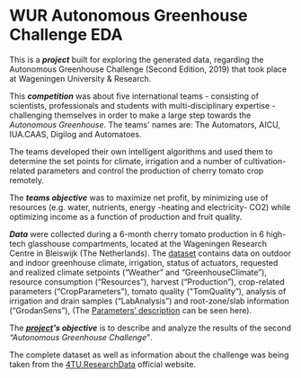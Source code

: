 # WUR Autonomous Greenhouse Challenge EDA
This is a ***project*** built for exploring the generated data, regarding the Autonomous Greenhouse Challenge (Second Edition, 2019) that took place at Wageningen University & Research.

This ***competition*** was about five international teams - consisting of scientists, professionals and students with multi-disciplinary expertise - challenging themselves in order to make a large step towards the *Autonomous Greenhouse*. The teams' names are: The Automators, AICU, IUA.CAAS, Digilog and Automatoes. 

The teams developed their own intelligent algorithms and used them to determine the set points for climate, irrigation and a number of cultivation-related parameters and control the production of cherry tomato crop remotely. 

The ***teams objective*** was to maximize net profit, by minimizing use of resources (e.g. water, nutrients, energy -heating and electricity- CO2) while optimizing income as a function of production and fruit quality.

***Data*** were collected during a 6-month cherry tomato production in 6 high-tech glasshouse compartments, located at the Wageningen Research Centre in Bleiswijk (The Netherlands). The [dataset](Dataset_Compressed.zip) contains data on outdoor and indoor greenhouse climate, irrigation, status of actuators, requested and realized climate setpoints (“Weather” and “GreenhouseClimate”), resource consumption (“Resources”), harvest (“Production”), crop-related parameters (“CropParameters”), tomato quality ("TomQuality”), analysis of irrigation and drain samples (“LabAnalysis”) and root-zone/slab information (“GrodanSens”), (The [Parameters’ description](Parameters’%20description.pdf) can be seen here).

The ***[project](WUR_AutonomousGreenhouse_Project_EDA.ipynb)'s objective*** is to describe and analyze the results of the second *“Autonomous Greenhouse Challenge”*.

The complete dataset as well as information about the challenge was being taken from the [4TU.ResearchData](https://data.4tu.nl/articles/_/12764777/2) official website.

